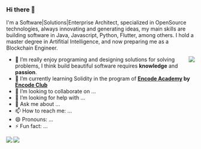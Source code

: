 ### Hi there 👋

<!--
**christmo/christmo** is a ✨ _special_ ✨ repository because its `README.md` (this file) appears on your GitHub profile.

Here are some ideas to get you started:

- 🔭 I’m currently working on ...
- 🌱 I’m currently learning ...
- 👯 I’m looking to collaborate on ...
- 🤔 I’m looking for help with ...
- 💬 Ask me about ...
- 📫 How to reach me: ...
- 😄 Pronouns: ...
- ⚡ Fun fact: ...
-->

I'm a Software|Solutions|Enterprise Architect, specialized in OpenSource technologies, always innovating and generating ideas, my main skills are building software in Java, Javascript, Python, Flutter, among others. I hold a master degree in Artifitial Intelligence, and now preparing me as a Blockchain Engineer.

<a href="https://github.com/christmo">
  <img align="right" src="https://github-readme-stats.vercel.app/api?username=christmo&show_icons=true&theme=dark&count_private=true" />
</a>

- 🔭 I’m really enjoy programing and designing solutions for solving problems, I think build beautiful software requires **knowledge** and **passion**.
- 🌱 I’m currently learning Solidity in the program of **[Encode Academy](https://www.encode.club/encode-academy) by [Encode Club](https://www.encode.club/)**
- 👯 I’m looking to collaborate on ...
- 🤔 I’m looking for help with ...
- 💬 Ask me about ...
- 📫 How to reach me: ...
- 😄 Pronouns: ...
- ⚡ Fun fact: ...

<a href="https://github.com/christmo/dapp-nfts">
  <img align="left" src="https://github-readme-stats.vercel.app/api/pin/?username=christmo&repo=dapp-nfts&show_icons=true&theme=dark" />
</a>

<a href="https://github.com/christmo/nfts-client">
  <img align="left" src="https://github-readme-stats.vercel.app/api/pin/?username=christmo&repo=nfts-client&show_icons=true&theme=dark" />
</a>
